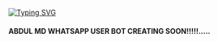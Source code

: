 <a href="https://git.io/typing-svg"><img src="https://readme-typing-svg.demolab.com?font=BOLD&weight=680&size=24&pause=1000&color=F72121&background=F5FF4A&random=false&width=435&lines=I+AM+ABDUL+MD+WHATSAPP+BOT....;CREATED+BY+AZ+TECH+SL+....." alt="Typing SVG" /></a>

#### ABDUL MD WHATSAPP USER BOT CREATING SOON!!!!!.....
